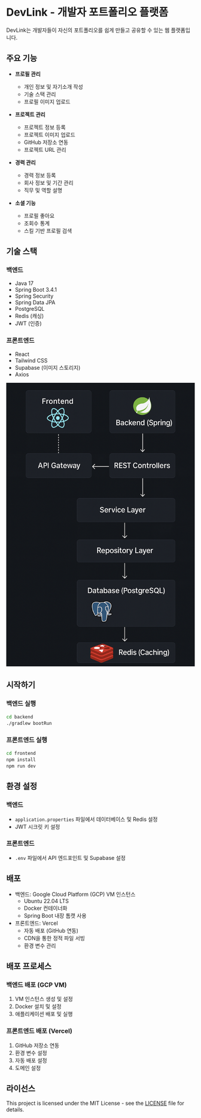 # DevLink - 개발자 포트폴리오 플랫폼

DevLink는 개발자들이 자신의 포트폴리오를 쉽게 만들고 공유할 수 있는 웹 플랫폼입니다.

## 주요 기능

- **프로필 관리**
  - 개인 정보 및 자기소개 작성
  - 기술 스택 관리
  - 프로필 이미지 업로드

- **프로젝트 관리**
  - 프로젝트 정보 등록
  - 프로젝트 이미지 업로드
  - GitHub 저장소 연동
  - 프로젝트 URL 관리

- **경력 관리**
  - 경력 정보 등록
  - 회사 정보 및 기간 관리
  - 직무 및 역할 설명

- **소셜 기능**
  - 프로필 좋아요
  - 조회수 통계
  - 스킬 기반 프로필 검색

## 기술 스택

### 백엔드
- Java 17
- Spring Boot 3.4.1
- Spring Security
- Spring Data JPA
- PostgreSQL
- Redis (캐싱)
- JWT (인증)

### 프론트엔드
- React
- Tailwind CSS
- Supabase (이미지 스토리지)
- Axios

![Architecture Diagram](docs/devLink_architecture-diagram.png)

## 시작하기

### 백엔드 실행
```bash
cd backend
./gradlew bootRun
```

### 프론트엔드 실행
```bash
cd frontend
npm install
npm run dev
```

## 환경 설정

### 백엔드
- `application.properties` 파일에서 데이터베이스 및 Redis 설정
- JWT 시크릿 키 설정

### 프론트엔드
- `.env` 파일에서 API 엔드포인트 및 Supabase 설정

## 배포
- 백엔드: Google Cloud Platform (GCP) VM 인스턴스
  - Ubuntu 22.04 LTS
  - Docker 컨테이너화
  - Spring Boot 내장 톰캣 사용
- 프론트엔드: Vercel
  - 자동 배포 (GitHub 연동)
  - CDN을 통한 정적 파일 서빙
  - 환경 변수 관리

## 배포 프로세스

### 백엔드 배포 (GCP VM)
1. VM 인스턴스 생성 및 설정
2. Docker 설치 및 설정
3. 애플리케이션 배포 및 실행

### 프론트엔드 배포 (Vercel)
1. GitHub 저장소 연동
2. 환경 변수 설정
3. 자동 배포 설정
4. 도메인 설정

## 라이선스
This project is licensed under the MIT License - see the [LICENSE](LICENSE) file for details. 